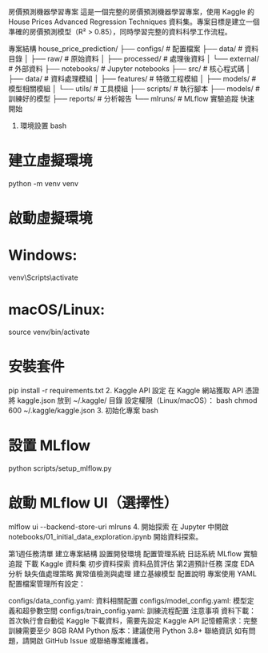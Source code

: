 房價預測機器學習專案
這是一個完整的房價預測機器學習專案，使用 Kaggle 的 House Prices Advanced Regression Techniques 資料集。專案目標是建立一個準確的房價預測模型（R² > 0.85），同時學習完整的資料科學工作流程。

專案結構
house_price_prediction/
├── configs/               # 配置檔案
├── data/                  # 資料目錄
│   ├── raw/              # 原始資料
│   ├── processed/        # 處理後資料
│   └── external/         # 外部資料
├── notebooks/            # Jupyter notebooks
├── src/                  # 核心程式碼
│   ├── data/            # 資料處理模組
│   ├── features/        # 特徵工程模組
│   ├── models/          # 模型相關模組
│   └── utils/           # 工具模組
├── scripts/              # 執行腳本
├── models/               # 訓練好的模型
├── reports/              # 分析報告
└── mlruns/              # MLflow 實驗追蹤
快速開始
1. 環境設置
bash
# 建立虛擬環境
python -m venv venv

# 啟動虛擬環境
# Windows:
venv\Scripts\activate
# macOS/Linux:
source venv/bin/activate

# 安裝套件
pip install -r requirements.txt
2. Kaggle API 設定
在 Kaggle 網站獲取 API 憑證
將 kaggle.json 放到 ~/.kaggle/ 目錄
設定權限（Linux/macOS）：
bash
chmod 600 ~/.kaggle/kaggle.json
3. 初始化專案
bash
# 設置 MLflow
python scripts/setup_mlflow.py

# 啟動 MLflow UI（選擇性）
mlflow ui --backend-store-uri mlruns
4. 開始探索
在 Jupyter 中開啟 notebooks/01_initial_data_exploration.ipynb 開始資料探索。

第1週任務清單
 建立專案結構
 設置開發環境
 配置管理系統
 日誌系統
 MLflow 實驗追蹤
 下載 Kaggle 資料集
 初步資料探索
 資料品質評估
第2週預計任務
 深度 EDA 分析
 缺失值處理策略
 異常值檢測與處理
 建立基線模型
配置說明
專案使用 YAML 配置檔案管理所有設定：

configs/data_config.yaml: 資料相關配置
configs/model_config.yaml: 模型定義和超參數空間
configs/train_config.yaml: 訓練流程配置
注意事項
資料下載：首次執行會自動從 Kaggle 下載資料，需要先設定 Kaggle API
記憶體需求：完整訓練需要至少 8GB RAM
Python 版本：建議使用 Python 3.8+
聯絡資訊
如有問題，請開啟 GitHub Issue 或聯絡專案維護者。

